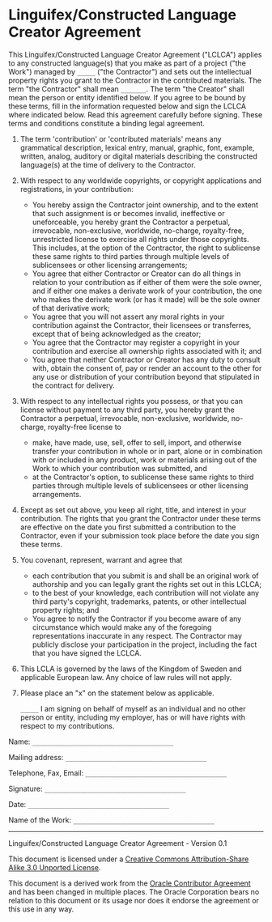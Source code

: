 # Linguifex/Constructed Language Creator Agreement #

This Linguifex/Constructed Language Creator Agreement ("LCLCA") applies to any constructed language(s) that you make as part of a project ("the Work") managed by `_____` ("the Contractor") and sets out the intellectual property rights you grant to the Contractor in the contributed materials. The term "the Contractor" shall mean `_______`. The term "the Creator" shall mean the person or entity identified below.
If you agree to be bound by these terms, fill in the information requested below and sign the LCLCA where indicated below. Read this agreement carefully before signing. These terms and conditions constitute a binding legal agreement.

1. The term 'contribution' or 'contributed materials' means any grammatical description, lexical entry, manual, graphic, font, example, written, analog, auditory or digital materials describing the constructed language(s) at the time of delivery to the Contractor.

2. With respect to any worldwide copyrights, or copyright applications and registrations, in your contribution:
   + You hereby assign the Contractor joint ownership, and to the extent that such assignment is or becomes invalid, ineffective or uneforceable, you hereby grant the Contractor a perpetual, irrevocable, non-exclusive, worldwide, no-charge, royalty-free, unrestricted license to exercise all rights under those copyrights. This includes, at the option of the Contractor, the right to sublicense these same rights to third parties through multiple levels of sublicensees or other licensing arrangements;
   + You agree that either Contractor or Creator can do all things in relation to your contribution as if either of them were the sole owner, and if either one makes a derivate work of your contribution, the one who makes the derivate work (or has it made) will be the sole owner of that derivative work;
   + You agree that you will not assert any moral rights in your contribution against the Contractor, their licensees or transferres, except that of being acknowledged as the creator;
   + You agree that the Contractor may register a copyright in your contribution and exercise all ownership rights associated with it; and
   + You agree that neither Contractor or Creator has any duty to consult with, obtain the consent of, pay or render an account to the other for any use or distribution of your contribution beyond that stipulated in the contract for delivery.
   
3. With respect to any intellectual rights you possess, or that you can license without payment to any third party, you hereby grant the Contractor a perpetual, irrevocable, non-exclusive, worldwide, no-charge, royalty-free license to
   + make, have made, use, sell, offer to sell, import, and otherwise transfer your contribution in whole or in part, alone or in combination with or included in any product, work or materials arising out of the Work to which your contribution was submitted, and
   + at the Contractor's option, to sublicense these same rights to third parties through multiple levels of sublicensees or other licensing arrangements.
   
4. Except as set out above, you keep all right, title, and interest in your contribution. The rights that you grant the Contractor under these terms are effective on the date you first submitted a contribution to the Contractor, even if your submission took place before the date you sign these terms.

5. You covenant, represent, warrant and agree that 
   + each contribution that you submit is and shall be an original work of authorship and you can legally grant the rights set out in this LCLCA;
   + to the best of your knowledge, each contribution will not violate any third party's copyright, trademarks, patents, or other intellectual property rights; and 
   + You agree to notify the Contractor if you become aware of any circumstance which would make any of the foregoing representations inaccurate in any respect. The Contractor may publicly disclose your participation in the project, including the fact that you have signed the LCLCA.

6. This LCLA is governed by the laws of the Kingdom of Sweden and applicable European law. Any choice of law rules will not apply.

7. Please place an "x" on the statement below as applicable.

	`_____` I am signing on behalf of myself as an individual and no other person or entity, including my employer, has or will have rights with respect to my contributions.



Name: `_______________________________________`

Mailing address: `_______________________________________`

Telephone, Fax, Email: `_______________________________________`

Signature: `_______________________________________`

Date: `_______________________________________`

Name of the Work: `_______________________________________`



-------------------------------------------------------------------------------
Linguifex/Constructed Language Creator Agreement - Version 0.1

This document is licensed under a [Creative Commons Attribution-Share Alike 3.0 Unported License](https://creativecommons.org/licenses/by-sa/3.0/). 

This document is a derived work from the [Oracle Contributor Agreement](http://www.oracle.com/technetwork/oca-405177.pdf) and has been changed in multiple places. The Oracle Corporation bears no relation to this document or its usage nor does it endorse the agreement or this use in any way. 
